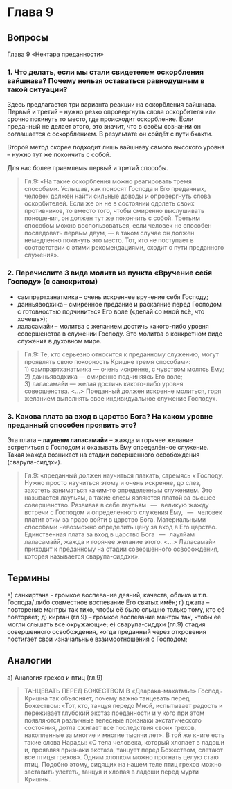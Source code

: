 # Глава 9

## Вопросы

Глава 9 «Нектара преданности»

### 1. Что делать, если мы стали свидетелем оскорбления вайшнава? Почему нельзя оставаться равнодушным в такой ситуации?

Здесь предлагается три варианта реакции на оскорбления вайшнава.
Первый и третий – нужно резко опровергнуть слова оскорбителя или срочно покинуть то место, где происходит оскорбление. Если преданный не делает этого, это значит, что в своём сознании он соглашается с оскорблением. В результате он сойдёт с пути бхакти.

Второй метод скорее подходит лишь вайшнаву самого высокого уровня – нужно тут же покончить с собой.

Для нас более приемлемы первый и третий способы.

> Гл.9: «На такие оскорбления можно реагировать тремя способами. Услышав, как поносят Господа и Его преданных, человек должен найти сильные доводы и опровергнуть слова оскорбителей. Если же он не в состоянии одолеть своих противников, то вместо того, чтобы смиренно выслушивать поношения, он должен тут же покончить с собой. Третьим способом можно воспользоваться, если человек не способен последовать первым двум, — в таком случае он должен немедленно покинуть это место. Тот, кто не поступает в соответствии с этими рекомендациями, сходит с пути преданного служения».

### 2. Перечислите 3 вида молитв из пункта «Вручение себя Господу» (с санскритом)

- сампрартханатмика – очень искреннее вручение себя Господу;
- даиньяводхика – смиренное предание и раскаяние перед Господом с готовностью подчиниться Его воле («делай со мной всё, что хочешь»);
- лаласамайи – молитва с желанием достичь какого-либо уровня совершенства в служении Господу. Это молитва о конкретном виде служения в духовном мире.

> Гл.9:
> Те, кто серьезно относится к преданному служению, могут проявлять свою покорность Кришне тремя способами: 1) сампрартханатмика — очень искренне, с чувством молясь Ему; 2) даиньяводхика — смиренно подчиняясь Его воле; 3) лаласамайи — желая достичь какого-либо уровня совершенства. <…> Преданный должен искренне молиться, горя желанием выполнять свое индивидуальное служение Господу».

### 3. Какова плата за вход в царство Бога? На каком уровне преданный способен проявить это?

Эта плата – **лаульям лаласамайи** – жажда и горячее желание встретиться с Господом и оказывать Ему определённое служение. Такая жажда возникает на стадии совершенного освобождения (сварупа-сиддхи).

> Гл.9: «преданный должен научиться плакать, стремясь к Господу. Нужно просто научиться этому и очень искренне, до слез, захотеть заниматься каким-то определенным служением. Это называется лаульям, а такие слезы являются платой за высшее совершенство. Развивая в себе лаульям    —    великую жажду встречи с Господом и определенного служения Ему,    —    человек платит этим за право войти в царство Бога. Материальными способами невозможно определить цену за вход в Его царство. Единственная плата за вход в царство Бога    —    лаулйам лаласамайӣ, жажда и горячее желание этого. <…> Лаласамайи приходит к преданному на стадии совершенного освобождения, которая называется сварупа-сиддхи».

## Термины

в) санкиртана - громкое воспевание деяний, качеств, облика и т.п. Господа/ либо совместное воспевание Его святых имён;
г) джапа – повторение мантры так тихо, чтобы её было слышно только тому, кто её повторяет;
д) киртан (гл.9) – громкое воспевание мантры так, чтобы её могли слышать все окружающие;
е) сварупа-сиддхи (гл.9) стадия совершенного освобождения, когда преданный через откровения постигает свои изначальные взаимоотношения с Господом;

## Аналогии

а) Аналогия грехов и птиц (гл.9)

> ТАНЦЕВАТЬ ПЕРЕД БОЖЕСТВОМ
> В «Дварака-махатмье» Господь Кришна так объясняет, почему важно танцевать перед Божеством: «Тот, кто, танцуя передо Мной, испытывает радость и переживает глубокий экстаз преданности и у кого при этом появляются различные телесные признаки экстатического состояния, дотла сжигает все последствия своих грехов, накопленные за многие и многие тысячи лет». В той же книге есть такие слова Нарады: «С тела человека, который хлопает в ладоши и, проявляя признаки экстаза, танцует перед Божеством, слетают все птицы грехов». Одним хлопком можно прогнать целую стаю птиц. Подобно этому, сидящих на нашем теле птиц грехов можно заставить улететь, танцуя и хлопая в ладоши перед мурти Кришны.
